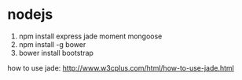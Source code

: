 # nodejs

1. npm install express jade moment mongoose
2. npm install -g bower
3. bower install bootstrap

how to use jade: http://www.w3cplus.com/html/how-to-use-jade.html
